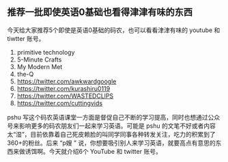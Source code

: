 推荐一批即使英语0基础也看得津津有味的东西
---

今天给大家推荐5个即使是英语0基础的码农，也可以看看津津有味的 youtube 和 tiwtter 账号。

1. primitive technology
2. 5-Minute Crafts
3. My Modern Met
4. the-Q
5. https://twitter.com/awkwardgoogle
6. https://twitter.com/kurashiru0119
7. https://twitter.com/WASTEDCLlPS
8. https://twitter.com/cuttingvids

pshu 写这个码农英语课堂一方面是督促自己不断的学习提高，同时也想通过公众号来影响更多的码农朋友们一起来学习英语。可能是 pshu 的文笔不好或者内容太“湿”，目前依靠着自己死皮赖脸的叫同学同事各种转发关注，吃力的积累到了360+的粉丝。后来 “p嫂 ” 说，你想要吸引别人来学习英语，就要高点有意思的东西来做诱饵啊。今天就介绍6个 YouTube 和 twitter 账号。
<!--stackedit_data:
eyJoaXN0b3J5IjpbLTE4MDg4MjE3OTIsLTExNTc2MjExOTEsLT
E2NzIxOTgwNTMsMTk0MzYyMDI0LC0xMjIyMjMwMTI5LC0zOTQ0
Mzk4NzAsMjAyOTgxODYzNCwxNTU1MDQ2ODg2LDE3Mjg3NTEzMD
csLTM5NzE2MzczNV19
-->